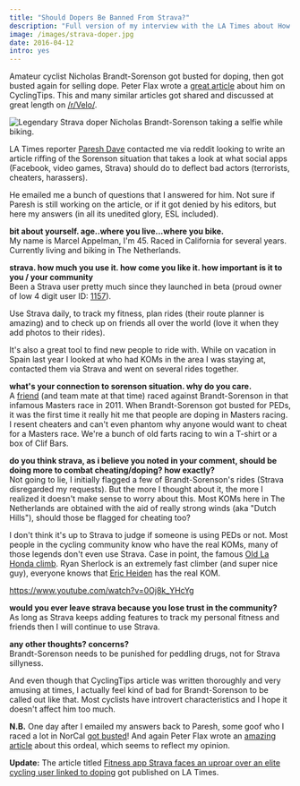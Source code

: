 ```yaml
---
title: "Should Dopers Be Banned From Strava?"
description: "Full version of my interview with the LA Times about How Strava should handle dopers on their platform."
image: /images/strava-doper.jpg
date: 2016-04-12
intro: yes
---
```

Amateur cyclist Nicholas Brandt-Sorenson got busted for doping, then got busted again for selling dope. Peter Flax wrote a [great article](http://cyclingtips.com/2016/03/who-is-thorfinn-sassquatch-the-mysterious-case-of-a-los-angeles-strava-legend/) about him on CyclingTips. This and many similar articles got shared and discussed at great length on [/r/Velo/](https://www.reddit.com/r/Velo/).

![Legendary Strava doper Nicholas Brandt-Sorenson taking a selfie while biking.](/images/strava-doper.jpg)

LA Times reporter [Paresh Dave](http://www.latimes.com/local/la-bio-paresh-dave-staff.html) contacted me via reddit looking to write an article riffing of the Sorenson situation that takes a look at what social apps (Facebook, video games, Strava) should do to deflect bad actors (terrorists, cheaters, harassers).

He emailed me a bunch of questions that I answered for him. Not sure if Paresh is still working on the article, or if it got denied by his editors, but here my answers (in all its unedited glory, ESL included).

**bit about yourself. age..where you live...where you bike.**  
My name is Marcel Appelman, I'm 45. Raced in California for several years. Currently living and biking in The Netherlands.

**strava. how much you use it. how come you like it. how important is it to you / your community**  
Been a Strava user pretty much since they launched in beta (proud owner of low 4 digit user ID: [1157](https://www.strava.com/athletes/1157)).

Use Strava daily, to track my fitness, plan rides (their route planner is amazing) and to check up on friends all over the world (love it when they add photos to their rides).

It's also a great tool to find new people to ride with. While on vacation in Spain last year I looked at who had KOMs in the area I was staying at, contacted them via Strava and went on several rides together.

**what's your connection to sorenson situation. why do you care.**  
A [friend](https://twitter.com/wednesdaynight) (and team mate at that time) raced against Brandt-Sorenson in that infamous Masters race in 2011. When Brandt-Sorenson got busted for PEDs, it was the first time it really hit me that people are doping in Masters racing. I resent cheaters and can't even phantom why anyone would want to cheat for a Masters race. We're a bunch of old farts racing to win a T-shirt or a box of Clif Bars.

**do you think strava, as i believe you noted in your comment, should be doing more to combat cheating/doping? how exactly?**  
Not going to lie, I initially flagged a few of Brandt-Sorenson's rides (Strava disregarded my requests). But the more I thought about it, the more I realized it doesn't make sense to worry about this. Most KOMs here in The Netherlands are obtained with the aid of really strong winds (aka "Dutch Hills"), should those be flagged for cheating too?

I don't think it's up to Strava to judge if someone is using PEDs or not. Most people in the cycling community know who have the real KOMs, many of those legends don't even use Strava. Case in point, the famous [Old La Honda climb](https://www.strava.com/segments/8109834). Ryan Sherlock is an extremely fast climber (and super nice guy), everyone knows that [Eric Heiden](https://en.wikipedia.org/wiki/Eric_Heiden) has the real KOM.

https://www.youtube.com/watch?v=0Oj8k_YHcYg

**would you ever leave strava because you lose trust in the community?**  
As long as Strava keeps adding features to track my personal fitness and friends then I will continue to use Strava.

**any other thoughts? concerns?**  
Brandt-Sorenson needs to be punished for peddling drugs, not for Strava sillyness.

And even though that CyclingTips article was written thoroughly and very amusing at times, I actually feel kind of bad for Brandt-Sorenson to be called out like that. Most cyclists have introvert characteristics and I hope it doesn't affect him too much.

**N.B.** One day after I emailed my answers back to Paresh, some goof who I raced a lot in NorCal [got busted](http://www.usada.org/michael-buckley-accepts-sanction/)! And again Peter Flax wrote an [amazing article](http://cyclingtips.com/2016/04/the-curious-case-of-oscar74-how-usada-nabbed-a-masters-doper/) about this ordeal, which seems to reflect my opinion.

**Update:** The article titled [Fitness app Strava faces an uproar over an elite cycling user linked to doping](https://www.latimes.com/business/la-fi-tn-strava-dopers-20160415-story.html) got published on LA Times. 

